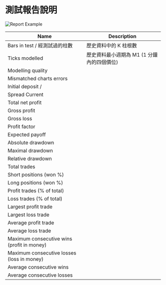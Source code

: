 # 測試報告說明
![Report Example](https://farm2.staticflickr.com/1667/25903065503_5aa068ec67_c.jpg)



| Name | Description |
| -- | -- |
| Bars in test / 經測試過的柱數 | 歷史資料中的 K 柱根數 |
| Ticks modelled | 歷史資料最小週期為 M1 (1 分鐘內的四個價位) |
| Modelling quality |  |
| Mismatched charts errors |
| Initial deposit /  |
| Spread  Current
| Total net profit
| Gross profit
| Gross loss
| Profit factor   
| Expected payoff
| Absolute drawdown 
| Maximal drawdown
| Relative drawdown
| Total trades
| Short positions (won %)
| Long positions (won %)
| Profit trades (% of total)
| Loss trades (% of total)
| Largest profit trade
| Largest loss trade
| Average profit trade
| Average loss trade
| Maximum consecutive wins (profit in money)
| Maximum consecutive losses (loss in money)
| Average consecutive wins
| Average consecutive losses